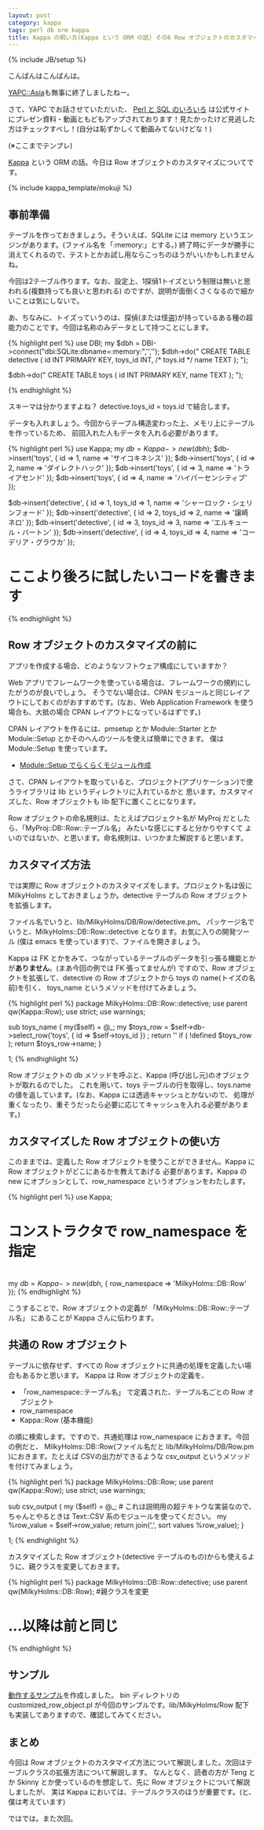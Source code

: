 ```yaml
---
layout: post
category: kappa
tags: perl db orm kappa
title: Kappa の飼い方(Kappa という ORM の話) その6 Row オブジェクトのカスタマイズ
---
```

{% include JB/setup %}

こんばんはこんばんは。

[YAPC::Asia](http://yapcasia.org/2012/)も無事に終了しましたねー。

さて、YAPC でお話させていただいた、 [Perl と SQL のいろいろ](http://yapcasia.org/2012/talk/show/863251ce-d870-11e1-924a-0d4e6aeab6a4)
は公式サイトにプレゼン資料・動画ともどもアップされております！見たかったけど見逃した方はチェックすべし！(自分は恥ずかしくて動画みてないけどな！)

(※ここまでテンプレ)

[Kappa](https://github.com/tsucchi/p5-Kappa) という ORM の話。今日は Row オブジェクトのカスタマイズについてです。

{% include kappa_template/mokuji %}

## 事前準備
テーブルを作っておきましょう。そういえば、SQLite には memory というエンジンがあります。(ファイル名を「:memory:」とする。)
終了時にデータが勝手に消えてくれるので、テストとかお試し用ならこっちのほうがいいかもしれませんね。

今回は2テーブル作ります。なお、設定上、1探偵1トイズという制限は無いと思われる(複数持っても良いと思われる)
のですが、説明が面倒くさくなるので細かいことは気にしないで。

あ、ちなみに、トイズっていうのは、探偵(または怪盗)が持っているある種の超能力のことです。今回は名称のみデータとして持つことにします。

{% highlight perl %}
use DBI;
my $dbh = DBI->connect("dbi:SQLite:dbname=:memory:",'','');
$dbh->do("
CREATE TABLE detective (
  id      INT PRIMARY KEY,
  toys_id INT, /* toys.id */
  name    TEXT
);
");

$dbh->do("
CREATE TABLE toys (
  id    INT PRIMARY KEY,
  name  TEXT
);
");

{% endhighlight %}

スキーマは分かりますよね？ detective.toys_id = toys.id で結合します。

データも入れましょう。今回からテーブル構造変わった上、メモリ上にテーブルを作っているため、
前回入れた人もデータを入れる必要があります。

{% highlight perl %}
use Kappa;
my $db = Kappa->new($dbh);
$db->insert('toys', { id => 1, name => 'サイコキネシス' });
$db->insert('toys', { id => 2, name => 'ダイレクトハック' });
$db->insert('toys', { id => 3, name => 'トライアセンド' });
$db->insert('toys', { id => 4, name => 'ハイパーセンシティブ' });

$db->insert('detective', { id => 1, toys_id => 1, name => 'シャーロック・シェリンフォード' });
$db->insert('detective', { id => 2, toys_id => 2, name => '譲崎　ネロ' });
$db->insert('detective', { id => 3, toys_id => 3, name => 'エルキュール・バートン' });
$db->insert('detective', { id => 4, toys_id => 4, name => 'コーデリア・グラウカ' });

# ここより後ろに試したいコードを書きます

{% endhighlight %}

## Row オブジェクトのカスタマイズの前に
アプリを作成する場合、どのようなソフトウェア構成にしていますか？

Web アプリでフレームワークを使っている場合は、フレームワークの規約にしたがうのが良いでしょう。
そうでない場合は、CPAN モジュールと同じレイアウトにしておくのがおすすめです。(なお、Web Application Framework を使う
場合も、大抵の場合 CPAN レイアウトになっているはずです。)

CPAN レイアウトを作るには、pmsetup とか Module::Starter とか Module::Setup とかそのへんのツールを使えば簡単にできます。
僕は Module::Setup を使っています。

- [Module::Setup でらくらくモジュール作成](http://perl-users.jp/articles/advent-calendar/2009/hacker/19.html)

さて、CPAN レイアウトを取っていると、プロジェクト(アプリケーション)で使うライブラリは lib というディレクトリに入れているかと
思います。カスタマイズした、Row オブジェクトも lib 配下に置くことになります。

Row オブジェクトの命名規則は、たとえばプロジェクト名が MyProj だとしたら、「MyProj::DB::Row::テーブル名」 みたいな感じにすると分かりやすくて
よいのではないか、と思います。命名規則は、いつかまた解説すると思います。

## カスタマイズ方法
では実際に Row オブジェクトのカスタマイズをします。プロジェクト名は仮に MilkyHolms としておきましょうか。detective テーブルの Row オブジェクト
を拡張します。

ファイル名でいうと、lib/MilkyHolms/DB/Row/detective.pm。 パッケージ名でいうと、MilkyHolms::DB::Row::detective となります。お気に入りの開発ツール
(僕は emacs を使っています)で、ファイルを開きましょう。

Kappa は FK とかをみて、つながっているテーブルのデータを引っ張る機能とかが**ありません**。(まあ今回の例では FK 張ってませんが)
ですので、Row オブジェクトを拡張して、detective の Row オブジェクトから toys の name(トイズの名前)を引く、
toys_name というメソッドを付けてみましょう。

{% highlight perl %}
package MilkyHolms::DB::Row::detective;
use parent qw(Kappa::Row);
use strict;
use warnings;

sub toys_name {
    my($self) = @_;
    my $toys_row = $self->db->select_row('toys', { id => $self->toys_id })	;
    return '' if ( !defined $toys_row );
	return $toys_row->name;
}

1;
{% endhighlight %}

Row オブジェクトの db メソッドを呼ぶと、Kappa (呼び出し元)のオブジェクトが取れるのでした。
これを用いて、toys テーブルの行を取得し、toys.name の値を返しています。(なお、Kappa には透過キャッシュとかないので、
処理が重くなったり、重そうだったら必要に応じてキャッシュを入れる必要があります。)

## カスタマイズした Row オブジェクトの使い方
このままでは、定義した Row オブジェクトを使うことができません。Kappa に Row オブジェクトがどこにあるかを教えてあげる
必要があります。Kappa の new にオプションとして、row_namespace というオプションをわたします。

{% highlight perl %}
use Kappa;
# 
# コンストラクタで row_namespace を指定
#
my $db = Kappa->new($dbh, { row_namespace => 'MilkyHolms::DB::Row' });
{% endhighlight %}

こうすることで、Row オブジェクトの定義が 「MilkyHolms::DB::Row::テーブル名」 にあることが Kappa さんに伝わります。

## 共通の Row オブジェクト
テーブルに依存せず、すべての Row オブジェクトに共通の処理を定義したい場合もあるかと思います。
Kappa は Row オブジェクトの定義を、

+ 「row_namespace::テーブル名」 で定義された、テーブル名ごとの Row オブジェクト
+ row_namespace
+ Kappa::Row (基本機能)

の順に検索します。ですので、共通処理は row_namespace におきます。今回の例だと、
MilkyHolms::DB::Row(ファイル名だと lib/MilkyHolms/DB/Row.pm )におきます。たとえば CSVの出力ができるような
csv\_output というメソッドを付けてみましょう。


{% highlight perl %}
package MilkyHolms::DB::Row;
use parent qw(Kappa::Row);
use strict;
use warnings;

sub csv_output {
    my ($self) = @_;
	# これは説明用の超テキトウな実装なので、ちゃんとやるときは Text::CSV 系のモジュールを使ってください。
	my %row_value = $self->row_value;
	return join(',', sort values %row_value);
}

1;
{% endhighlight %}

カスタマイズした Row オブジェクト(detective テーブルのもの)からも使えるように、親クラスを変更しておきます。

{% highlight perl %}
package MilkyHolms::DB::Row::detective;
use parent qw(MilkyHolms::DB::Row); #親クラスを変更
# ...以降は前と同じ
{% endhighlight %}

## サンプル

[動作するサンプル](https://github.com/tsucchi/Kappa-Example/zipball/2012-10-09-kappa_customized_row_object)を作成しました。
bin ディレクトリの customized\_row\_object.pl が今回のサンプルです。lib/MilkyHolms/Row 配下も実装してありますので、確認してみてください。

## まとめ
今回は Row オブジェクトのカスタマイズ方法について解説しました。次回はテーブルクラスの拡張方法について解説します。
なんとなく、読者の方が Teng とか Skinny とか使っているのを想定して、先に Row オブジェクトについて解説しましたが、
実は Kappa においては、テーブルクラスのほうが重要です。(と、僕は考えています)

ではでは。また次回。

